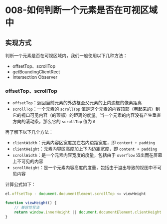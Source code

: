 # 008-如何判断一个元素是否在可视区域中

## 实现方式

判断一个元素是否在可视区域内，我们一般使用以下几种方法：

+ offsetTop、scrollTop
+ getBoundingClientRect
+ Intersection Observer
  
### offsetTop、scrollTop

+ `offsetTop`：返回当前元素的外边框至父元素的上内边框的像素距离
+ `scrollTop`：一个元素的 `scrollTop` 值是这个元素的内容顶部（卷起来的）到它的视口可见内容（的顶部）的距离的度量。当一个元素的内容没有产生垂直方向的滚动条，那么它的 `scrollTop` 值为 `0`
  
再了解下以下几个方法：
+ `clientWidth`：元素内容区宽度加左右内边距宽度，即 `content + padding`
+ `clientHeight`：元素内容区高度加上下内边距宽度，即 `content + padding`
+ `scrollWidth`：是一个元素内容宽度的度量，包括由于 `overflow` 溢出而在屏幕上不可见的内容
+ `scrollHeight`：是一个元素内容高度的度量，包括由于溢出导致的视图中不可见内容
  
计算公式如下：
```js
el.offsetTop - document.documentElement.scrollTop <= viewHeight

function viewHeight() {
    // 兼容性写法
    return window.innerHeight || document.documentElement.clientHeight || document.body.clientHeight
}
```